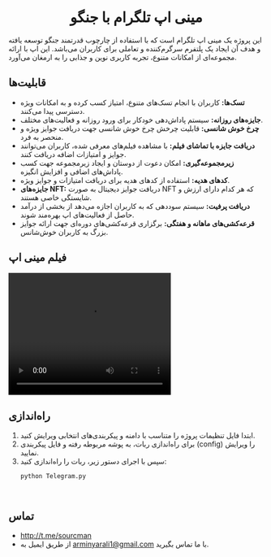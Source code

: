 <h1 align="center">مینی اپ تلگرام با جنگو</h1>

این پروژه یک مینی اپ تلگرام است که با استفاده از چارچوب قدرتمند جنگو توسعه یافته و هدف آن ایجاد یک پلتفرم سرگرم‌کننده و تعاملی برای کاربران می‌باشد. این اپ با ارائه مجموعه‌ای از امکانات متنوع، تجربه کاربری نوین و جذابی را به ارمغان می‌آورد.

## قابلیت‌ها

- **تسک‌ها:** کاربران با انجام تسک‌های متنوع، امتیاز کسب کرده و به امکانات ویژه دسترسی پیدا می‌کنند.
- **جایزه‌های روزانه:** سیستم پاداش‌دهی خودکار برای ورود روزانه و فعالیت‌های مختلف.
- **چرخ خوش شانسی:** قابلیت چرخش چرخ خوش شانسی جهت دریافت جوایز ویژه و منحصر به فرد.
- **دریافت جایزه با تماشای فیلم:** با مشاهده فیلم‌های معرفی شده، کاربران می‌توانند جوایز و امتیازات اضافه دریافت کنند.
- **زیرمجموعه‌گیری:** امکان دعوت از دوستان و ایجاد زیرمجموعه جهت کسب پاداش‌های اضافی و افزایش انگیزه.
- **کدهای هدیه:** استفاده از کدهای هدیه برای دریافت امتیازات و جوایز ویژه.
- **جایزه‌های NFT:** دریافت جوایز دیجیتال به صورت NFT که هر کدام دارای ارزش و شایستگی خاصی هستند.
- **دریافت پرفیت:** سیستم سوددهی که به کاربران اجازه می‌دهد از بخشی از درآمد حاصل از فعالیت‌های اپ بهره‌مند شوند.
- **قرعه‌کشی‌های ماهانه و هفتگی:** برگزاری قرعه‌کشی‌های دوره‌ای جهت ارائه جوایز بزرگ به کاربران خوش‌شانس.

## فیلم مینی اپ

<video width="320" height="240" controls>
  <source src="./mini%20app.mp4" type="video/mp4">
  مرورگر شما از پخش ویدئو پشتیبانی نمی‌کند.
</video>

## راه‌اندازی

1. ابتدا فایل تنظیمات پروژه را متناسب با دامنه و پیکربندی‌های انتخابی ویرایش کنید.
2. برای راه‌اندازی ربات، به پوشه مربوطه رفته و فایل پیکربندی (config) را ویرایش نمایید.
3. سپس با اجرای دستور زیر، ربات را راه‌اندازی کنید:
   ```bash
   python Telegram.py




## تماس
- http://t.me/sourcman
- از طریق ایمیل به [arminyarali1@gmail.com](mailto:arminyarali1@gmail.com) با ما تماس بگیرید.

